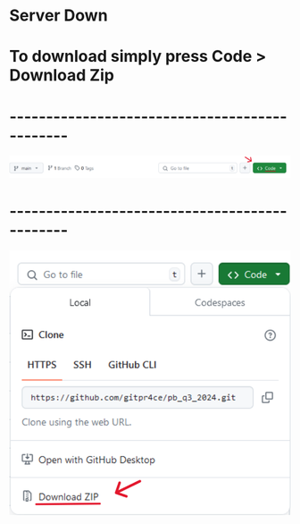 # Server Down

# To download simply press Code > Download Zip
# ----------------------------------------------
![STEP1](https://raw.githubusercontent.com/galoom424/random-images/main/download-1.png "Step 1")
# ----------------------------------------------
![STEP1](https://raw.githubusercontent.com/galoom424/random-images/main/download-2.png "Step 2")
